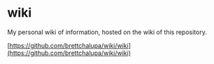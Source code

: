 # wiki

My personal wiki of information, hosted on the wiki of this repository.

[https://github.com/brettchalupa/wiki/wiki](https://github.com/brettchalupa/wiki/wiki)
